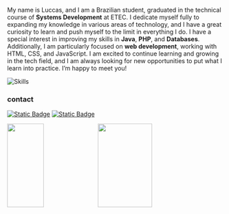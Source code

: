 My name is Luccas, and I am a Brazilian student, graduated in the technical course of **Systems Development** at ETEC. I dedicate myself fully to expanding my knowledge in various areas of technology, and I have a great curiosity to learn and push myself to the limit in everything I do.
I have a special interest in improving my skills in **Java**, **PHP**, and **Databases**. Additionally, I am particularly focused on **web development**, working with HTML, CSS, and JavaScript.
I am excited to continue learning and growing in the tech field, and I am always looking for new opportunities to put what I learn into practice. I’m happy to meet you!

![Skills](https://skillicons.dev/icons?i=js,html,css,git,py,java,php,figma)


### contact
[![Static Badge](https://img.shields.io/badge/discord-black)](https://discord.com/channels/@davittiw)
[![Static Badge](https://img.shields.io/badge/linkedin-black)](https://www.linkedin.com/in/davittiw/)
</div>

<div align="left">  
  <img width="41%" height="195px" src="https://github-readme-stats.vercel.app/api?username=davittiw&theme=transparent&show_icons=true&hide_border=true&text_color=fff&title_color=fff"/>
 <img width="50%" height="195px" src="https://github-readme-stats.vercel.app/api/top-langs/?username=davittiw&layout=compact&theme=transparent&hide_border=true&text_color=fff&title_color=fff"/>
